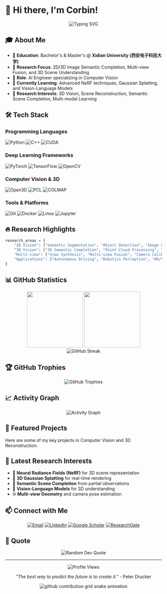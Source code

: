 # 👋 Hi there, I'm Corbin!

<div align="center">
  <img src="https://readme-typing-svg.demolab.com?font=Fira+Code&size=24&duration=3000&pause=1000&color=2E96F7&center=true&vCenter=true&width=600&lines=AI+Engineer+%7C+Computer+Vision+Researcher;2D%2F3D+Image+Analysis+%26+Semantic+Completion;Multi-view+Fusion+%26+3D+Reconstruction;XDU+%7C+西安电子科技大学" alt="Typing SVG" />
</div>

## 🎓 About Me

- 🏫 **Education**: Bachelor's & Master's @ **Xidian University (西安电子科技大学)**
- 🔬 **Research Focus**: 2D/3D Image Semantic Completion, Multi-view Fusion, and 3D Scene Understanding
- 💼 **Role**: AI Engineer specializing in Computer Vision
- 🌱 **Currently Learning**: Advanced NeRF techniques, Gaussian Splatting, and Vision-Language Models
- 🎯 **Research Interests**: 3D Vision, Scene Reconstruction, Semantic Scene Completion, Multi-modal Learning

## 🛠️ Tech Stack

### Programming Languages
![Python](https://img.shields.io/badge/Python-3776AB?style=for-the-badge&logo=python&logoColor=white)
![C++](https://img.shields.io/badge/C++-00599C?style=for-the-badge&logo=cplusplus&logoColor=white)
![CUDA](https://img.shields.io/badge/CUDA-76B900?style=for-the-badge&logo=nvidia&logoColor=white)

### Deep Learning Frameworks
![PyTorch](https://img.shields.io/badge/PyTorch-EE4C2C?style=for-the-badge&logo=pytorch&logoColor=white)
![TensorFlow](https://img.shields.io/badge/TensorFlow-FF6F00?style=for-the-badge&logo=tensorflow&logoColor=white)
![OpenCV](https://img.shields.io/badge/OpenCV-5C3EE8?style=for-the-badge&logo=opencv&logoColor=white)

### Computer Vision & 3D
![Open3D](https://img.shields.io/badge/Open3D-47A141?style=for-the-badge&logo=3d&logoColor=white)
![PCL](https://img.shields.io/badge/PCL-0080FF?style=for-the-badge&logo=pointcloud&logoColor=white)
![COLMAP](https://img.shields.io/badge/COLMAP-FF6B6B?style=for-the-badge&logo=camera&logoColor=white)

### Tools & Platforms
![Git](https://img.shields.io/badge/Git-F05032?style=for-the-badge&logo=git&logoColor=white)
![Docker](https://img.shields.io/badge/Docker-2496ED?style=for-the-badge&logo=docker&logoColor=white)
![Linux](https://img.shields.io/badge/Linux-FCC624?style=for-the-badge&logo=linux&logoColor=black)
![Jupyter](https://img.shields.io/badge/Jupyter-F37626?style=for-the-badge&logo=jupyter&logoColor=white)

## 🔥 Research Highlights

```python
research_areas = {
    "2D Vision": ["Semantic Segmentation", "Object Detection", "Image Completion"],
    "3D Vision": ["3D Semantic Completion", "Point Cloud Processing", "3D Reconstruction"],
    "Multi-view": ["View Synthesis", "Multi-view Fusion", "Camera Calibration"],
    "Applications": ["Autonomous Driving", "Robotics Perception", "AR/VR"]
}
```

## 📊 GitHub Statistics

<div align="center">
  <img height="180em" src="https://github-readme-stats.vercel.app/api?username=Corbin-xdu&show_icons=true&theme=tokyonight&include_all_commits=true&count_private=true"/>
  <img height="180em" src="https://github-readme-stats.vercel.app/api/top-langs/?username=Corbin-xdu&layout=compact&langs_count=8&theme=tokyonight"/>
</div>

<div align="center">
  <img src="https://github-readme-streak-stats.herokuapp.com/?user=Corbin-xdu&theme=tokyonight" alt="GitHub Streak"/>
</div>

## 🏆 GitHub Trophies

<div align="center">
  <img src="https://github-profile-trophy.vercel.app/?username=Corbin-xdu&theme=tokyonight&no-frame=true&row=1&column=7" alt="GitHub Trophies"/>
</div>

## 📈 Activity Graph

<div align="center">
  <img src="https://github-readme-activity-graph.vercel.app/graph?username=Corbin-xdu&theme=tokyo-night&hide_border=true" alt="Activity Graph"/>
</div>

## 🌟 Featured Projects

Here are some of my key projects in Computer Vision and 3D Reconstruction:

<!-- 你可以添加具体项目 -->
<!-- 
[![Project Name](https://github-readme-stats.vercel.app/api/pin/?username=Corbin-xdu&repo=project-name&theme=tokyonight)](https://github.com/Corbin-xdu/project-name)
-->

## 📝 Latest Research Interests

- 🧠 **Neural Radiance Fields (NeRF)** for 3D scene representation
- 🎨 **3D Gaussian Splatting** for real-time rendering
- 🔮 **Semantic Scene Completion** from partial observations
- 🤖 **Vision-Language Models** for 3D understanding
- 🌐 **Multi-view Geometry** and camera pose estimation

## 📫 Connect with Me

<div align="center">
  
[![Email](https://img.shields.io/badge/Email-D14836?style=for-the-badge&logo=gmail&logoColor=white)](hbkangovo@gmail.com)
[![LinkedIn](https://img.shields.io/badge/LinkedIn-0077B5?style=for-the-badge&logo=linkedin&logoColor=white)](https://linkedin.com/in/yourprofile)
[![Google Scholar](https://img.shields.io/badge/Google_Scholar-4285F4?style=for-the-badge&logo=google-scholar&logoColor=white)](https://scholar.google.com/citations?user=yourid)
[![ResearchGate](https://img.shields.io/badge/ResearchGate-00CCBB?style=for-the-badge&logo=researchgate&logoColor=white)](https://www.researchgate.net/profile/yourprofile)

</div>

## 💭 Quote

<div align="center">
  <img src="https://quotes-github-readme.vercel.app/api?type=horizontal&theme=tokyonight" alt="Random Dev Quote"/>
</div>

---

<div align="center">
  <img src="https://komarev.com/ghpvc/?username=Corbin-xdu&label=Profile%20Views&color=0e75b6&style=flat" alt="Profile Views" />
  
  *"The best way to predict the future is to create it."* - Peter Drucker
</div>

<!-- Snake eating contributions animation -->
<div align="center">
  <picture>
    <source media="(prefers-color-scheme: dark)" srcset="https://raw.githubusercontent.com/Corbin-xdu/Corbin-xdu/output/github-contribution-grid-snake-dark.svg">
    <source media="(prefers-color-scheme: light)" srcset="https://raw.githubusercontent.com/Corbin-xdu/Corbin-xdu/output/github-contribution-grid-snake.svg">
    <img alt="github contribution grid snake animation" src="https://raw.githubusercontent.com/Corbin-xdu/Corbin-xdu/output/github-contribution-grid-snake.svg">
  </picture>
</div>